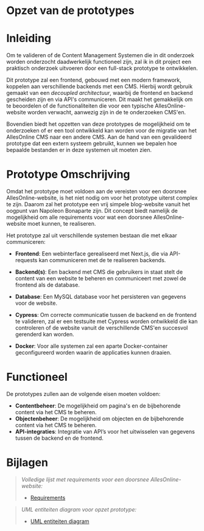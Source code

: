 # **Opzet van de prototypes**

# Inleiding

Om te valideren of de Content Management Systemen die in dit onderzoek worden onderzocht daadwerkelijk functioneel zijn, zal ik in dit project een praktisch onderzoek uitvoeren door een full-stack prototype te ontwikkelen.

Dit prototype zal een frontend, gebouwd met een modern framework, koppelen aan verschillende backends met een CMS. Hierbij wordt gebruik gemaakt van een *decoupled architectuur*, waarbij de frontend en backend gescheiden zijn en via API's communiceren. Dit maakt het gemakkelijk om te beoordelen of de functionaliteiten die voor een typische AllesOnline-website worden verwacht, aanwezig zijn in de te onderzoeken CMS'en. 

Bovendien biedt het opzetten van deze prototypes de mogelijkheid om te onderzoeken of er een tool ontwikkeld kan worden voor de migratie van het AllesOnline CMS naar een andere CMS. Aan de hand van een gevalideerd prototype dat een extern systeem gebruikt, kunnen we bepalen hoe bepaalde bestanden er in deze systemen uit moeten zien.

# Prototype Omschrijving

Omdat het prototype moet voldoen aan de vereisten voor een doorsnee AllesOnline-website, is het niet nodig om voor het prototype uiterst complex te zijn. Daarom zal het prototype een vrij simpele blog-website vanuit het oogpunt van Napoleon Bonaparte zijn. Dit concept biedt namelijk de mogelijkheid om alle requirements voor wat een doorsnee AllesOnline-website moet kunnen, te realiseren.

Het prototype zal uit verschillende systemen bestaan die met elkaar communiceren:

- **Frontend**: Een webinterface gerealiseerd met Next.js, die via API-requests kan communiceren met de te realiseren backends.
    
- **Backend(s)**: Een backend met CMS die gebruikers in staat stelt de content van een website te beheren en communiceert met zowel de frontend als de database. 
    
- **Database**: Een MySQL database voor het persisteren van gegevens voor de website. 
	
* **Cypress**: Om correcte communicatie tussen de backend en de frontend te valideren, zal er een testsuite met Cypress worden ontwikkeld die kan controleren of de website vanuit de verschillende CMS'en succesvol gerenderd kan worden.
	  
* **Docker**: Voor alle systemen zal een aparte Docker-container geconfigureerd worden waarin de applicaties kunnen draaien.
	  
# Functioneel

De prototypes zullen aan de volgende eisen moeten voldoen:

- **Contentbeheer**: De mogelijkheid om pagina's en de bijbehorende content via het CMS te beheren.
- **Objectenbeheer**: De mogelijkheid om objecten en de bijbehorende content via het CMS te beheren.
- **API-integraties**: Integratie van API’s voor het uitwisselen van gegevens tussen de backend en de frontend.

# Bijlagen

> _Volledige lijst met requirements voor een doorsnee AllesOnline-website:_
>  * [Requirements](../AnalyseAdvies/Requirements.md)

> _UML entiteiten diagram voor opzet prototype:_
> * [UML entiteiten diagram](../Bijlagen/UmlEntiteitenDiagramPrototype.md)